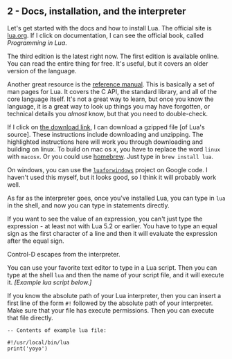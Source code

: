 ## 2 - Docs, installation, and the interpreter

Let's get started with the docs and how to install Lua.
The official site is [lua.org](http://www.lua.org/).
If I click on documentation, I can see the official book,
called *Programming in Lua*.

The third edition is the latest right now.
The first edition is available online.
You can read the entire thing for free.
It's useful, but it covers an older version of the language.

Another great resource is the
[reference manual](http://www.lua.org/manual/5.3/). This is
basically a set of man pages for Lua. It covers
the C API, the standard library, and all of the core language itself.
It's not a great way to learn,
but once you know the language, it is a great way to look up things
you may have forgotten, or technical details you *almost* know, but that
you need to double-check.

If I click on
[the download link](http://www.lua.org/download.html),
I can download a gzipped file [of Lua's source].
These instructions include downloading and unzipping.
The highlighted instructions here will
work you through downloading and building on linux.
To build on mac os x, you have to replace the word `linux`
with `macosx`.
Or you could use [homebrew](http://brew.sh/).
Just type in `brew install lua`.

On windows, you can use the
[`luaforwindows`](https://code.google.com/p/luaforwindows/)
project on Google code.
I haven't used this myself, but it looks good, so I think
it will probably work well.

As far as the interpreter goes, once you've installed Lua,
you can type in `lua` in the shell, and now you can type
in statements directly.

If you want to see the value of an expression,
you can't just type the expression - at least not with Lua 5.2 or earlier.
You have to type an equal sign as the first character of a line
and then it will evaluate the expression after the equal sign.

Control-D escapes from the interpreter.

You can use your favorite text editor to
type in a Lua script. Then you can type at the shell
`lua` 
and then the name of your script file, and it will execute it.
*[Example lua script below.]*

If you know the absolute path of your Lua interpreter, then
you can insert a first line of the form `#!` followed by the
absolute path of your interpreter.
Make sure that your file has execute permissions. Then you
can execute that file directly.

    -- Contents of example lua file:

    #!/usr/local/bin/lua
    print('yoyo')

